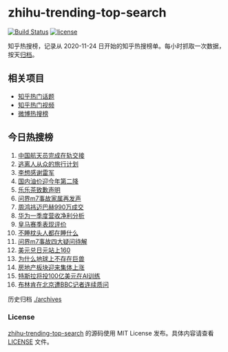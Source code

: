 # zhihu-trending-top-search

[![Build Status](https://github.com/justjavac/zhihu-trending-top-search/workflows/ci/badge.svg?branch=main)](https://github.com/justjavac/zhihu-trending-top-search/actions)
[![license](https://img.shields.io/github/license/justjavac/zhihu-trending-top-search)](https://github.com/justjavac/zhihu-trending-top-search/blob/main/LICENSE)

知乎热搜榜，记录从 2020-11-24 日开始的知乎热搜榜单。每小时抓取一次数据，按天[归档](./archives)。

## 相关项目

- [知乎热门话题](https://github.com/justjavac/zhihu-trending-hot-questions)
- [知乎热门视频](https://github.com/justjavac/zhihu-trending-hot-video)
- [微博热搜榜](https://github.com/justjavac/weibo-trending-hot-search)

## 今日热搜榜

<!-- BEGIN -->
<!-- 最后更新时间 Fri May 03 2024 21:11:48 GMT+0800 (China Standard Time) -->

1. [中国航天员完成在轨交接](https://www.zhihu.com/search?q=%E4%B8%AD%E5%9B%BD%E8%88%AA%E5%A4%A9%E5%91%98%E5%AE%8C%E6%88%90%E5%9C%A8%E8%BD%A8%E4%BA%A4%E6%8E%A5)
1. [逃离人从众的旅行计划](https://www.zhihu.com/search?q=%E9%80%83%E7%A6%BB%E4%BA%BA%E4%BB%8E%E4%BC%97%E7%9A%84%E6%97%85%E8%A1%8C%E8%AE%A1%E5%88%92)
1. [李想感谢雷军](https://www.zhihu.com/search?q=%E6%9D%8E%E6%83%B3%E6%84%9F%E8%B0%A2%E9%9B%B7%E5%86%9B)
1. [国内油价迎今年第二降](https://www.zhihu.com/search?q=%E5%9B%BD%E5%86%85%E6%B2%B9%E4%BB%B7%E8%BF%8E%E4%BB%8A%E5%B9%B4%E7%AC%AC%E4%BA%8C%E9%99%8D)
1. [乐乐茶致歉声明](https://www.zhihu.com/search?q=%E4%B9%90%E4%B9%90%E8%8C%B6%E8%87%B4%E6%AD%89%E5%A3%B0%E6%98%8E)
1. [问界m7事故家属再发声](https://www.zhihu.com/search?q=%E9%97%AE%E7%95%8Cm7%E4%BA%8B%E6%95%85%E5%AE%B6%E5%B1%9E%E5%86%8D%E5%8F%91%E5%A3%B0)
1. [周鸿祎迈巴赫990万成交](https://www.zhihu.com/search?q=%E5%91%A8%E9%B8%BF%E7%A5%8E%E8%BF%88%E5%B7%B4%E8%B5%AB990%E4%B8%87%E6%88%90%E4%BA%A4)
1. [华为一季度营收净利分析](https://www.zhihu.com/search?q=%E5%8D%8E%E4%B8%BA%E4%B8%80%E5%AD%A3%E5%BA%A6%E8%90%A5%E6%94%B6%E5%87%80%E5%88%A9%E5%88%86%E6%9E%90)
1. [皇马赛季表现评价](https://www.zhihu.com/search?q=%E7%9A%87%E9%A9%AC%E8%B5%9B%E5%AD%A3%E8%A1%A8%E7%8E%B0%E8%AF%84%E4%BB%B7)
1. [不睡枕头人都在睡什么](https://www.zhihu.com/search?q=%E4%B8%8D%E7%9D%A1%E6%9E%95%E5%A4%B4%E4%BA%BA%E9%83%BD%E5%9C%A8%E7%9D%A1%E4%BB%80%E4%B9%88)
1. [问界m7事故四大疑问待解](https://www.zhihu.com/search?q=%E9%97%AE%E7%95%8Cm7%E4%BA%8B%E6%95%85%E5%9B%9B%E5%A4%A7%E7%96%91%E9%97%AE%E5%BE%85%E8%A7%A3)
1. [美元兑日元站上160](https://www.zhihu.com/search?q=%E7%BE%8E%E5%85%83%E5%85%91%E6%97%A5%E5%85%83%E7%AB%99%E4%B8%8A160)
1. [为什么地球上不存在巨兽](https://www.zhihu.com/search?q=%E4%B8%BA%E4%BB%80%E4%B9%88%E5%9C%B0%E7%90%83%E4%B8%8A%E4%B8%8D%E5%AD%98%E5%9C%A8%E5%B7%A8%E5%85%BD)
1. [房地产板块迎来集体上涨](https://www.zhihu.com/search?q=%E6%88%BF%E5%9C%B0%E4%BA%A7%E6%9D%BF%E5%9D%97%E8%BF%8E%E6%9D%A5%E9%9B%86%E4%BD%93%E4%B8%8A%E6%B6%A8)
1. [特斯拉将投100亿美元在AI训练](https://www.zhihu.com/search?q=%E7%89%B9%E6%96%AF%E6%8B%89%E5%B0%86%E6%8A%95100%E4%BA%BF%E7%BE%8E%E5%85%83%E5%9C%A8AI%E8%AE%AD%E7%BB%83)
1. [布林肯在北京遭BBC记者连续质问](https://www.zhihu.com/search?q=%E5%B8%83%E6%9E%97%E8%82%AF%E5%9C%A8%E5%8C%97%E4%BA%AC%E9%81%ADBBC%E8%AE%B0%E8%80%85%E8%BF%9E%E7%BB%AD%E8%B4%A8%E9%97%AE)

<!-- END -->

历史归档 [./archives](./archives)

### License

[zhihu-trending-top-search](https://github.com/justjavac/zhihu-trending-top-search) 的源码使用 MIT License
发布。具体内容请查看 [LICENSE](./LICENSE) 文件。
